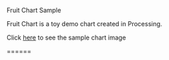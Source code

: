 Fruit Chart Sample 

Fruit Chart is a toy demo chart created in Processing.

Click <a href="http://davidkim.info/vis/1/fruits.png" target="_blank">here</a> to see the sample chart image 

======
